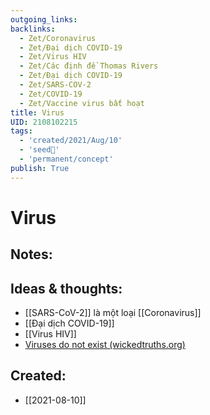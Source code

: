 ```yaml
---
outgoing_links:
backlinks:
  - Zet/Coronavirus
  - Zet/Đại dịch COVID-19
  - Zet/Virus HIV
  - Zet/Các định đề Thomas Rivers
  - Zet/Đại dịch COVID-19
  - Zet/SARS-COV-2
  - Zet/COVID-19
  - Zet/Vaccine virus bất hoạt
title: Virus
UID: 2108102215
tags:
  - 'created/2021/Aug/10'
  - 'seed🥜'
  - 'permanent/concept'
publish: True
---
```

# Virus

## Notes:


## Ideas & thoughts:
- [[SARS-CoV-2]] là một loại [[Coronavirus]]
- [[Đại dịch COVID-19]]
- [[Virus HIV]]
- [Viruses do not exist (wickedtruths.org)](https://wickedtruths.org/en/viruses-do-not-exist/)
## Created:
- [[2021-08-10]]

